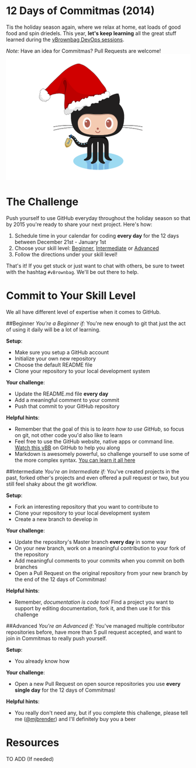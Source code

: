 12 Days of Commitmas (2014)
====================

Tis the holiday season again, where we relax at home, eat loads of good food and spin driedels. This year, **let's keep learning** all the great stuff learned during the [vBrownbag DevOps sessions](http://professionalvmware.com/vbrownbag-devops-series/).

*Note:* Have an idea for Commitmas? Pull Requests are welcome! 
![Holiday octocat](octocat/holiday-octocat.png)

The Challenge
==
Push yourself to use GitHub everyday throughout the holiday season so that by 2015 you're ready to share your next project. Here's how: 

1. Schedule time in your calendar for coding **every day** for the 12 days between December 21st - January 1st
2. Choose your skill level: [Beginner](#beginner), [Intermediate](#intermediate) or [Advanced](#advanced)
3. Follow the directions under your skill level!

That's it! If you get stuck or just want to chat with others, be sure to tweet with the hashtag `#vBrownbag`. We'll be out there to help.


Commit to Your Skill Level
==
We all have different level of expertise when it comes to GitHub. 


##Beginner
<a name="beginner"></a>
*You're a Beginner if:* You're new enough to git that just the act of using it daily will be a lot of learning.

**Setup**:
* Make sure you setup a GitHub account 
* Initialize your own new repository
* Choose the default README file
* Clone your repository to your local development system

**Your challenge**:
* Update the README.md file **every day**
* Add a meaningful comment to your commit
* Push that commit to your GitHub repository

**Helpful hints**:
* Remember that the goal of this is to *learn how to use GitHub*, so focus on git, not other code you'd also like to learn
* Feel free to use the GitHub website, native apps or command line. [Watch this vBB](http://neckbeardinfluence.com/technical-quick-hacking-your-way-into-github/) on GitHub to help you along
* Markdown is awesomely powerful, so challenge yourself to use some of the more complex syntax. [You can learn it all here](http://daringfireball.net/projects/markdown/syntax)


##Intermediate
<a name="intermediate"></a>
*You're an Intermediate if:* You've created projects in the past, forked other's projects and even offered a pull request or two, but you still feel shaky about the git workflow.

**Setup**:
* Fork an interesting repository that you want to contribute to
* Clone your repository to your local development system
* Create a new branch to develop in

**Your challenge**:
* Update the repository's Master branch **every day** in some way
* On your new branch, work on a meaningful contribution to your fork of the repository
* Add meaningful comments to your commits when you commit on both branches
* Open a Pull Request on the original repository from your new branch by the end of the 12 days of Commitmas!

**Helpful hints**:
* Remember, *documentation is code too!* Find a project you want to support by editing documentation, fork it, and then use it for this challenge


##Advanced
<a name="advanced"></a>
*You're an Advanced if:* You've managed multiple contributor repositories before, have more than 5 pull request accepted, and want to join in Commitmas to really push yourself.

**Setup**:
* You already know how

**Your challenge**:
* Open a new Pull Request on open source repositories you use **every single day** for the 12 days of Commitmas!

**Helpful hints**:
* You really don't need any, but if you complete this challenge, please tell me ([@mjbrender](http://twitter.com/mjbrender)) and I'll definitely buy you a beer


# Resources

TO ADD (If needed)